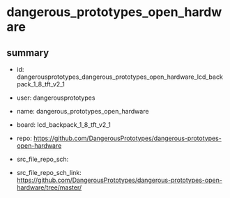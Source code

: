 # dangerous_prototypes_open_hardware
 
## summary 
* id: dangerousprototypes_dangerous_prototypes_open_hardware_lcd_backpack_1_8_tft_v2_1
* user: dangerousprototypes
* name: dangerous_prototypes_open_hardware
* board: lcd_backpack_1_8_tft_v2_1
* repo: https://github.com/DangerousPrototypes/dangerous-prototypes-open-hardware



* src_file_repo_sch: 
* src_file_repo_sch_link: https://github.com/DangerousPrototypes/dangerous-prototypes-open-hardware/tree/master/




